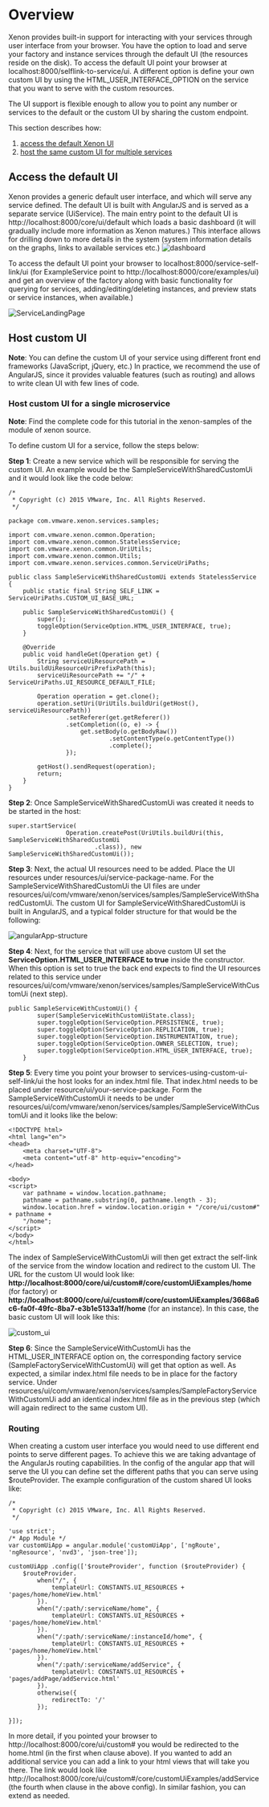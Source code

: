 # Overview
Xenon provides built-in support for interacting with your services through user interface from your browser. You have the option to load and serve your factory and instance services through the default UI (the resources reside on the disk). To access the default UI point your browser at localhost:8000/selflink-to-service/ui. A different option is define your own custom UI by using the HTML_USER_INTERFACE_OPTION on the service that you want to serve with the custom resources. 

The UI support is flexible enough to allow you to point any number or services to the default or the custom UI by sharing the custom endpoint.

This section describes how:

1. [access the default Xenon UI](./HostYourUi#access-the-default-ui)
2. [host the same custom UI for multiple services](./HostYourUi#host-custom-ui-for-a-collection-of-micro-services)

## Access the default UI
Xenon provides a generic default user interface, and which will serve any service defined. The default UI is built with AngularJS and is served as a separate service (UiService). The main entry point to the default UI is http://localhost:8000/core/ui/default which loads a basic dashboard (it will gradually include more information as Xenon matures.) This interface allows for drilling down to more details in the system (system information details on the graphs, links to available services etc.)
![dashboard](./dashboard.png)


To access the default UI point your browser to localhost:8000/service-self-link/ui (for ExampleService point to http://localhost:8000/core/examples/ui) and get an overview of the factory along with basic functionality for querying for services, adding/editing/deleting instances, and preview stats or service instances, when available.)

![ServiceLandingPage](./ServiceLandingPage.png)

## Host custom UI 
**Note**: You can define the custom UI of your service using different front end frameworks (JavaScript, jQuery, etc.) In practice, we recommend the use of AngularJS, since it provides valuable features (such as routing) and allows to write clean UI with few lines of code.

### Host custom UI for a single microservice
**Note**: Find the complete code for this tutorial in the xenon-samples of the module of xenon source.  

To define custom UI for a service, follow the steps below:

**Step 1**: Create a new service which will be responsible for serving the custom UI. An example would be the SampleServiceWithSharedCustomUi and it would look like the code below:

```
/*
 * Copyright (c) 2015 VMware, Inc. All Rights Reserved.
 */

package com.vmware.xenon.services.samples;

import com.vmware.xenon.common.Operation;
import com.vmware.xenon.common.StatelessService;
import com.vmware.xenon.common.UriUtils;
import com.vmware.xenon.common.Utils;
import com.vmware.xenon.services.common.ServiceUriPaths;

public class SampleServiceWithSharedCustomUi extends StatelessService {
    public static final String SELF_LINK = ServiceUriPaths.CUSTOM_UI_BASE_URL;

    public SampleServiceWithSharedCustomUi() {
        super();
        toggleOption(ServiceOption.HTML_USER_INTERFACE, true);
    }

    @Override
    public void handleGet(Operation get) {
        String serviceUiResourcePath = Utils.buildUiResourceUriPrefixPath(this);
        serviceUiResourcePath += "/" + ServiceUriPaths.UI_RESOURCE_DEFAULT_FILE;

        Operation operation = get.clone();
        operation.setUri(UriUtils.buildUri(getHost(), serviceUiResourcePath))
                .setReferer(get.getReferer())
                .setCompletion((o, e) -> {
                    get.setBody(o.getBodyRaw())
                            .setContentType(o.getContentType())
                            .complete();
                });

        getHost().sendRequest(operation);
        return;
    }
}
``` 

**Step 2**: Once SampleServiceWithSharedCustomUi was created it needs to be started in the host:
```
super.startService(
                Operation.createPost(UriUtils.buildUri(this, SampleServiceWithSharedCustomUi
                        .class)), new SampleServiceWithSharedCustomUi());
```

**Step 3**: Next, the actual UI resources need to be added. Place the UI resources under resources/ui/service-package-name. For the SampleServiceWithSharedCustomUi the UI files are under resources/ui/com/vmware/xenon/services/samples/SampleServiceWithSharedCustomUi. 
The custom UI for SampleServiceWithSharedCustomUi is built in AngularJS, and a typical folder structure for that would be the following:

![angularApp-structure](./angularApp-structure.png)

**Step 4**: Next, for the service that will use above custom UI set the **ServiceOption.HTML_USER_INTERFACE to true** inside the constructor. When this option is set to true the back end expects to find the UI resources related to this service under resources/ui/com/vmware/xenon/services/samples/SampleServiceWithCustomUi (next step). 
```
public SampleServiceWithCustomUi() {
        super(SampleServiceWithCustomUiState.class);
        super.toggleOption(ServiceOption.PERSISTENCE, true);
        super.toggleOption(ServiceOption.REPLICATION, true);
        super.toggleOption(ServiceOption.INSTRUMENTATION, true);
        super.toggleOption(ServiceOption.OWNER_SELECTION, true);
        super.toggleOption(ServiceOption.HTML_USER_INTERFACE, true);
    }
```

**Step 5**: Every time you point your browser to services-using-custom-ui-self-link/ui the host looks for an index.html file. That index.html needs to be placed under resource/ui/your-service-package. Form the SampleServiceWithCustomUi it needs to be under resources/ui/com/vmware/xenon/services/samples/SampleServiceWithCustomUi and it looks like the below:
```
<!DOCTYPE html>
<html lang="en">
<head>
    <meta charset="UTF-8">
    <meta content="utf-8" http-equiv="encoding">
</head>

<body>
<script>
    var pathname = window.location.pathname;
    pathname = pathname.substring(0, pathname.length - 3);
    window.location.href = window.location.origin + "/core/ui/custom#" + pathname +
    "/home";
</script>
</body>
</html>
```

The index of SampleServiceWithCustomUi will then get extract the self-link of the service from the window location and redirect to the custom UI. The URL for the custom UI would look like: **http://localhost:8000/core/ui/custom#/core/customUiExamples/home** (for factory) or **http://localhost:8000/core/ui/custom#/core/customUiExamples/3668a6c6-fa0f-49fc-8ba7-e3b1e5133a1f/home** (for an instance). In this case, the basic custom UI will look like this: 

![custom_ui](./custom_ui.png)


**Step 6**: Since the SampleServiceWithCustomUi has the HTML_USER_INTERFACE option on, the corresponding factory service (SampleFactoryServiceWithCustomUi) will get that option as well. As expected, a similar index.html file needs to be in place for the factory service. Under resources/ui/com/vmware/xenon/services/samples/SampleFactoryServiceWithCustomUi add an identical index.html file as in the previous step (which will again redirect to the same custom UI). 


### Routing
When creating a custom user interface you would need to use different end points to serve different pages. To achieve this we are taking advantage of the AngularJs routing capabilities. In the config of the angular app that will serve the UI you can define set the different paths that you can serve using $routeProvider. The example configuration of the custom shared UI looks like:
```
/*
 * Copyright (c) 2015 VMware, Inc. All Rights Reserved.
 */

'use strict';
/* App Module */
var customUiApp = angular.module('customUiApp', ['ngRoute', 'ngResource', 'nvd3', 'json-tree']);

customUiApp .config(['$routeProvider', function ($routeProvider) {
    $routeProvider.
        when("/", {
            templateUrl: CONSTANTS.UI_RESOURCES + 'pages/home/homeView.html'
        }).
        when("/:path/:serviceName/home", {
            templateUrl: CONSTANTS.UI_RESOURCES + 'pages/home/homeView.html'
        }).
        when("/:path/:serviceName/:instanceId/home", {
            templateUrl: CONSTANTS.UI_RESOURCES + 'pages/home/homeView.html'
        }).
        when("/:path/:serviceName/addService", {
            templateUrl: CONSTANTS.UI_RESOURCES + 'pages/addPage/addService.html'
        }).
        otherwise({
            redirectTo: '/'
        });

}]);
``` 
In more detail, if you pointed your browser to http://localhost:8000/core/ui/custom# you would be redirected to the home.html (in the first when clause above). If you wanted to add an additional service you can add a link to your html views that will take you there. The link would look like http://localhost:8000/core/ui/custom#/core/customUiExamples/addService (the fourth when clause in the above config). In similar fashion, you can extend as needed.
